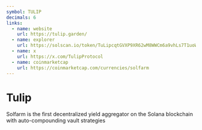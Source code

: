 ```yaml
---
symbol: TULIP
decimals: 6
links:
  - name: website
    url: https://tulip.garden/
  - name: explorer
    url: https://solscan.io/token/TuLipcqtGVXP9XR62wM8WWCm6a9vhLs7T1uoWBk6FDs
  - name: x
    url: https://x.com/TulipProtocol
  - name: coinmarketcap
    url: https://coinmarketcap.com/currencies/solfarm
---
```


# Tulip

Solfarm is the first decentralized yield aggregator on the Solana blockchain with auto-compounding vault strategies
